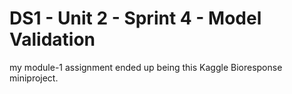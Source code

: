 # DS1 - Unit 2 - Sprint 4 - Model Validation

my module-1 assignment ended up being this Kaggle Bioresponse miniproject.  
